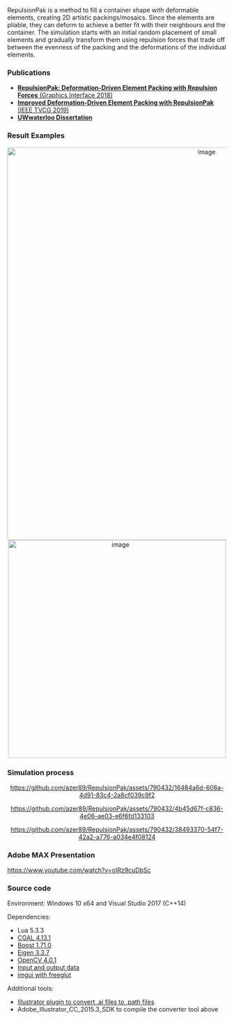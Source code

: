 RepulsionPak is a method to fill a container shape with deformable elements, creating 2D artistic packings/mosaics. Since the elements are pliable, they can deform to achieve a better fit with their neighbours and the container. The simulation starts with an initial random placement of small elements and gradually transform them using repulsion forces that trade off between the evenness of the packing and the deformations of the individual elements.

### Publications

* [**RepulsionPak: Deformation-Driven Element Packing with Repulsion Forces** (Graphics Interface 2018)](https://graphicsinterface.org/proceedings/gi2018/gi2018-3/)
* [**Improved Deformation-Driven Element Packing with RepulsionPak** (IEEE TVCG 2019)](https://doi.org/10.1109/TVCG.2019.2950235)
* [**UWwaterloo Dissertation**](https://uwspace.uwaterloo.ca/handle/10012/16536)

### Result Examples
<div align="center">
<img width="900" alt="image" src="https://github.com/azer89/RepulsionPak/assets/790432/80caaf92-4c1b-410b-9fd5-1dcbef9c1f88">
<img width="500" alt="image" src="https://github.com/azer89/RepulsionPak/assets/790432/b6d3cdfa-4566-4afe-8464-5bcce61aa119">
</div>

### Simulation process
<div align="center">
  
https://github.com/azer89/RepulsionPak/assets/790432/16484a6d-606a-4d91-83c4-2a8cf039c9f2

https://github.com/azer89/RepulsionPak/assets/790432/4b45d67f-c836-4e06-ae03-e6f6fd133103

https://github.com/azer89/RepulsionPak/assets/790432/38493370-54f7-42a2-a776-a034e4f08124

</div>

### Adobe MAX Presentation

https://www.youtube.com/watch?v=oIRz9cuDbSc

### Source code

Environment: Windows 10 x64 and Visual Studio 2017 (C++14)

Dependencies:
* Lua 5.3.3 
* [CGAL 4.13.1](https://github.com/CGAL/cgal/releases/tag/releases%2FCGAL-4.13.1/)
* [Boost 1.71.0](https://www.boost.org/users/history/version_1_71_0.html)
* [Eigen 3.3.7](http://eigen.tuxfamily.org/index.php?title=News:Eigen_3.3.7_released!)
* [OpenCV 4.0.1](https://opencv.org/releases/) 
* [Input and output data](https://github.com/azer89/repulsionpak_data)
* [imgui with freeglut](https://github.com/azer89/imgui_freeglut)



Additional tools:
* [Illustrator plugin to convert .ai files to .path files](https://github.com/azer89/IllustratorPathConverter)
* Adobe_Illustrator_CC_2015.3_SDK to compile the converter tool above

